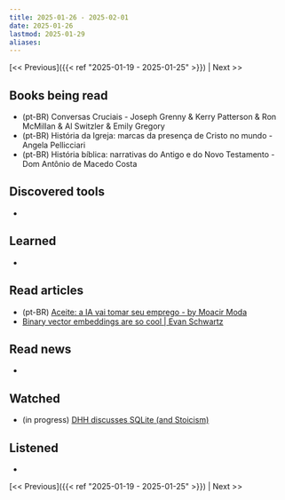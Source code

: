 ```yaml
---
title: 2025-01-26 - 2025-02-01
date: 2025-01-26
lastmod: 2025-01-29
aliases:
---
```


[<< Previous]({{< ref "2025-01-19 - 2025-01-25" >}}) | Next >>

## Books being read
- (pt-BR) Conversas Cruciais - Joseph Grenny & Kerry Patterson & Ron McMillan &
  Al Switzler & Emily Gregory
- (pt-BR) História da Igreja: marcas da presença de Cristo no mundo - Angela
  Pellicciari
- (pt-BR) História bíblica: narrativas do Antigo e do Novo Testamento - Dom
  Antônio de Macedo Costa

## Discovered tools
-

## Learned
-

## Read articles
- (pt-BR) [Aceite: a IA vai tomar seu emprego - by Moacir Moda](https://moacirmoda.substack.com/p/aceite-a-ia-vai-tomar-seu-emprego)
- [Binary vector embeddings are so cool | Evan Schwartz](https://emschwartz.me/binary-vector-embeddings-are-so-cool)

## Read news
-

## Watched
- (in progress) [DHH discusses SQLite (and Stoicism)](https://www.youtube.com/watch?v=0rlATWBNvMw)

## Listened
-

[<< Previous]({{< ref "2025-01-19 - 2025-01-25" >}}) | Next >>
